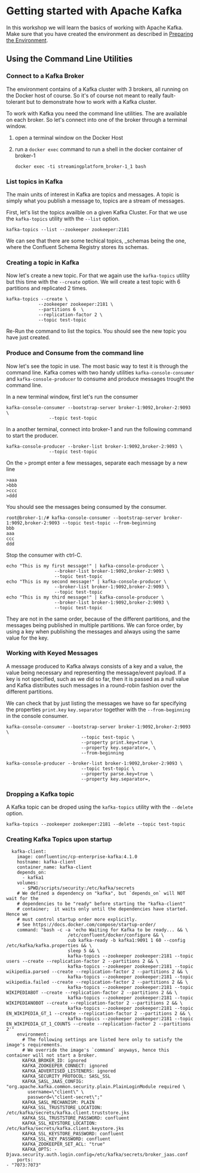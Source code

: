 # Getting started with Apache Kafka
In this workshop we will learn the basics of working with Apache Kafka. Make sure that you have created the environment as described in [Preparing the Environment](../01-environment/01-environment.md).
## Using the Command Line Utilities 

### Connect to a Kafka Broker 
The environment contains of a Kafka cluster with 3 brokers, all running on the Docker host of course. So it's of course not meant to really fault-tolerant but to demonstrate how to work with a Kafka cluster. 

To work with Kafka you need the command line utilities. The are available on each broker. So let's connect into one of the broker through a terminal window. 

1. open a terminal window on the Docker Host
2. run a `docker exec` command to run a shell in the docker container of broker-1

	```
	docker exec -ti streamingplatform_broker-1_1 bash
	```

### List topics in Kafka
The main units of interest in Kafka are topics and messages. A topic is simply what you publish a message to, topics are a stream of messages.

First, let's list the topics availble on a given Kafka Cluster.
For that we use the `kafka-topics` utility with the `--list` option. 

```
kafka-topics --list --zookeeper zookeeper:2181
```
We can see that there are some techical topics, _schemas being the one, where the Confluent Schema Registry stores its schemas. 

### Creating a topic in Kafka

Now let's create a new topic. For that we again use the `kafka-topics` utility but this time with the `--create` option. We will create a test topic with 6 partitions and replicated 2 times. 

```
kafka-topics --create \
			--zookeeper zookeeper:2181 \
			--partitions 6  \
			--replication-factor 2 \ 
			--topic test-topic
```
Re-Run the command to list the topics. You should see the new topic you have just created. 

### Produce and Consume from the command line
Now let's see the topic in use. The most basic way to test it is through the command line. Kafka comes with two handy utilities `kafka-console-consumer` and `kafka-console-producer` to consume and produce messages trought the command line. 

In a new terminal window, first let's run the consumer

```
kafka-console-consumer --bootstrap-server broker-1:9092,broker-2:9093 \
				--topic test-topic
```

In a another terminal, connect into broker-1 and run the following command to start the producer.
 
```
kafka-console-producer --broker-list broker-1:9092,broker-2:9093 \
				--topic test-topic
```

On the `>` prompt enter a few messages, separate each message by a new line

```
>aaa
>bbb
>ccc
>ddd
```

You should see the messages being consumed by the consumer. 

```
root@broker-1:/# kafka-console-consumer --bootstrap-server broker-1:9092,broker-2:9093 --topic test-topic --from-beginning
bbb
aaa
ccc
ddd
```

Stop the consumer with ctrl-C. 

```
echo "This is my first message!" | kafka-console-producer \
                  --broker-list broker-1:9092,broker-2:9093 \
                  --topic test-topic
echo "This is my second message!" | kafka-console-producer \
                  --broker-list broker-1:9092,broker-2:9093 \
                  --topic test-topic
echo "This is my third message!" | kafka-console-producer \
                  --broker-list broker-1:9092,broker-2:9093 \
                  --topic test-topic 
```

They are not in the same order, because of the different partitions, and the messages being published in multiple partitions. We can force order, by using a key when publishing the messages and always using the same value for the key. 

### Working with Keyed Messages
A message produced to Kafka always consists of a key and a value, the value being necessary and representing the message/event payload. If a key is not specified, such as we did so far, then it is passed as a null value and Kafka distributes such messages in a round-robin fashion over the different partitions. 

We can check that by just listing the messages we have so far specifying the properties `print.key` `key.separator` together with the `--from-beginning` in the console consumer. 

```
kafka-console-consumer --bootstrap-server broker-1:9092,broker-2:9093 \
							--topic test-topic \
							--property print.key=true \
							--property key.separator=, \
							--from-beginning
```

```
kafka-console-producer --broker-list broker-1:9092,broker-2:9093 \
							--topic test-topic \
							--property parse.key=true \
							--property key.separator=,
```

### Dropping a Kafka topic
A Kafka topic can be droped using the `kafka-topics` utility with the `--delete` option. 

```
kafka-topics --zookeeper zookeeper:2181 --delete --topic test-topic
```


### Creating Kafka Topics upon startup 

```
  kafka-client:
    image: confluentinc/cp-enterprise-kafka:4.1.0
    hostname: kafka-client
    container_name: kafka-client
    depends_on:
      - kafka1
    volumes:
      - $PWD/scripts/security:/etc/kafka/secrets
    # We defined a dependency on "kafka", but `depends_on` will NOT wait for the
    # dependencies to be "ready" before starting the "kafka-client"
    # container;  it waits only until the dependencies have started.  Hence we
    # must control startup order more explicitly.
    # See https://docs.docker.com/compose/startup-order/
    command: "bash -c -a 'echo Waiting for Kafka to be ready... && \
                       /etc/confluent/docker/configure && \
                       cub kafka-ready -b kafka1:9091 1 60 --config /etc/kafka/kafka.properties && \
                       sleep 5 && \
                       kafka-topics --zookeeper zookeeper:2181 --topic users --create --replication-factor 2 --partitions 2 && \
                       kafka-topics --zookeeper zookeeper:2181 --topic wikipedia.parsed --create --replication-factor 2 --partitions 2 && \
                       kafka-topics --zookeeper zookeeper:2181 --topic wikipedia.failed --create --replication-factor 2 --partitions 2 && \
                       kafka-topics --zookeeper zookeeper:2181 --topic WIKIPEDIABOT --create --replication-factor 2 --partitions 2 && \
                       kafka-topics --zookeeper zookeeper:2181 --topic WIKIPEDIANOBOT --create --replication-factor 2 --partitions 2 && \
                       kafka-topics --zookeeper zookeeper:2181 --topic EN_WIKIPEDIA_GT_1 --create --replication-factor 2 --partitions 2 && \
                       kafka-topics --zookeeper zookeeper:2181 --topic EN_WIKIPEDIA_GT_1_COUNTS --create --replication-factor 2 --partitions 2'"
    environment:
      # The following settings are listed here only to satisfy the image's requirements.
      # We override the image's `command` anyways, hence this container will not start a broker.
      KAFKA_BROKER_ID: ignored
      KAFKA_ZOOKEEPER_CONNECT: ignored
      KAFKA_ADVERTISED_LISTENERS: ignored
      KAFKA_SECURITY_PROTOCOL: SASL_SSL
      KAFKA_SASL_JAAS_CONFIG: "org.apache.kafka.common.security.plain.PlainLoginModule required \
        username=\"client\" \
        password=\"client-secret\";"
      KAFKA_SASL_MECHANISM: PLAIN
      KAFKA_SSL_TRUSTSTORE_LOCATION: /etc/kafka/secrets/kafka.client.truststore.jks
      KAFKA_SSL_TRUSTSTORE_PASSWORD: confluent
      KAFKA_SSL_KEYSTORE_LOCATION: /etc/kafka/secrets/kafka.client.keystore.jks
      KAFKA_SSL_KEYSTORE_PASSWORD: confluent
      KAFKA_SSL_KEY_PASSWORD: confluent
      KAFKA_ZOOKEEPER_SET_ACL: "true"
      KAFKA_OPTS: -Djava.security.auth.login.config=/etc/kafka/secrets/broker_jaas.conf
    ports:
- "7073:7073"
```